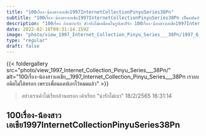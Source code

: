 ```yaml
---
title: "100เรื่อง-น้องสาวเอเชีย1997InternetCollectionPinyuSeries38Pn"
subtitle: "100เรื่อง-น้องสาวเอเชีย1997InternetCollectionPinyuSeries38Pn เป็นแฟนกัน ถ้าไม่มีเวลาให้กัน กรุณาให้ตังค์นะคะ"
description: "100เรื่อง ถ้าเขาจะรัก ตัวจริงไม่เหมือนในรูปเขาก็รัก 100เรื่อง-น้องสาวเอเชีย1997InternetCollectionPinyuSeries38Pn 18/2/2565 16:31:14"
date: 2022-02-18T09:31:14.159Z
image: "photo/view_1997_Internet_Collection_Pinyu_Series___38Pn/1997_6_rxDfHR3pWXAGlcfX7bJ9.jpg"
type: "regular"
draft: false
---
```


{{< foldergallery src="photo/view_1997_Internet_Collection_Pinyu_Series___38Pn/" alt="100เรื่อง-น้องสาวเอเชีย__1997_Internet_Collection_Pinyu_Series___38Pn เราลบอดีตไม่ได้หรอก เพราะเพื่อนแคปเอาไว้หมดแล้ว" >}}


> อย่างเราเค้าไม่เรียกอ้วนหรอก เค้าเรียก “น่ารักไม่เบา” 18/2/2565 16:31:14

## 100เรื่อง-น้องสาวเอเชีย1997InternetCollectionPinyuSeries38Pn
